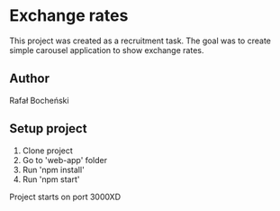 # Exchange rates
This project was created as a recruitment task. The goal was to create simple carousel application to show exchange rates.

## Author
Rafał Bocheński

## Setup project

1. Clone project
2. Go to 'web-app' folder
3. Run 'npm install'
4. Run 'npm start'

Project starts on port 3000XD